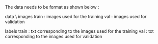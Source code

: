 The data needs to be format as shown below : 

data \\
  images 
    train : images used for the training 
    val : images used for validation
    
  labels
    train : txt corresponding to the images used for the training 
    val : txt corresponding to the images used for validation
